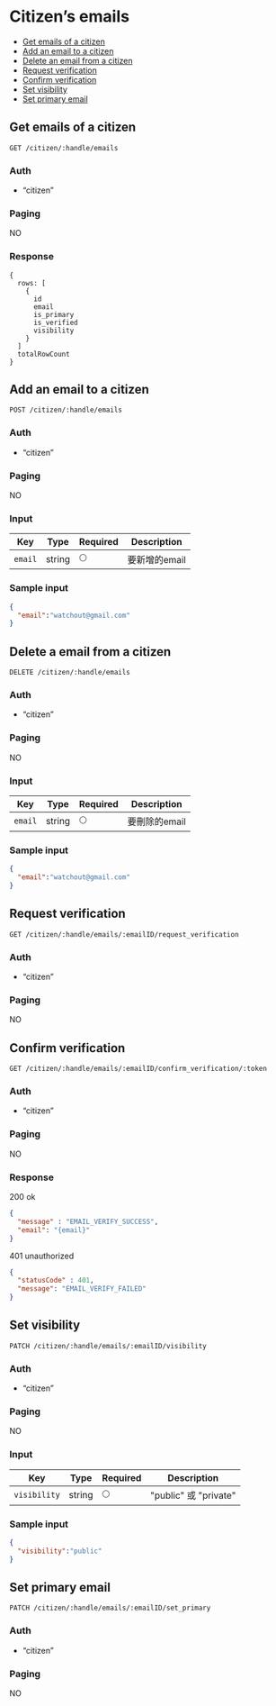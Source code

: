 # Citizen’s emails

- [Get emails of a citizen](#get-citizens-emails)
- [Add an email to a citizen](#add-an-email-to-a-citizen)
- [Delete an email from a citizen](#delete-an-email-from-a-citizen)
- [Request verification](#request-verification)
- [Confirm verification](#confirm-verification)
- [Set visibility](#set-visibility)
- [Set primary email](#set-primary-email)

## Get emails of a citizen
```
GET /citizen/:handle/emails
```

### Auth
- “citizen”

### Paging
NO

### Response
```
{
  rows: [
    {
      id
      email
      is_primary
      is_verified
      visibility
    }
  ]
  totalRowCount
}
```

## Add an email to a citizen
```
POST /citizen/:handle/emails
```

### Auth
- “citizen”

### Paging
NO

### Input

| Key | Type | Required | Description |
| --- | --- | --- | --- |
| `email` | string | 🌕 | 要新增的email |

### Sample input
```json
{
  "email":"watchout@gmail.com"
}
```

## Delete a email from a citizen

```
DELETE /citizen/:handle/emails
```

### Auth
- “citizen”

### Paging
NO

### Input

| Key | Type | Required | Description |
| --- | --- | --- | --- |
| `email` | string | 🌕 | 要刪除的email |

### Sample input
```json
{
  "email":"watchout@gmail.com"
}
```

## Request verification
```
GET /citizen/:handle/emails/:emailID/request_verification
```

### Auth
- “citizen”

### Paging
NO

## Confirm verification
```
GET /citizen/:handle/emails/:emailID/confirm_verification/:token
```

### Auth
- “citizen”

### Paging
NO

### Response

200 ok

```JSON
{ 
  "message" : "EMAIL_VERIFY_SUCCESS",
  "email": "{email}"
}
```

401 unauthorized

```JSON
{ 
  "statusCode" : 401,
  "message": "EMAIL_VERIFY_FAILED"
}
```

## Set visibility
```
PATCH /citizen/:handle/emails/:emailID/visibility
```

### Auth
- “citizen”

### Paging
NO

### Input

| Key | Type | Required | Description |
| --- | --- | --- | --- |
| `visibility` | string | 🌕 | "public" 或 "private" |

### Sample input
```json
{
  "visibility":"public"
}
```

## Set primary email
```
PATCH /citizen/:handle/emails/:emailID/set_primary
```

### Auth
- “citizen”

### Paging
NO

